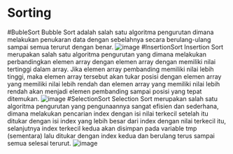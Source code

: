 # Sorting
#BubleSort
Bubble Sort adalah salah satu algoritma pengurutan dimana melakukan penukaran data dengan sebelahnya secara berulang-ulang sampai semua terurut dengan benar.
![image](https://user-images.githubusercontent.com/99128714/155049372-bc3b2fad-dbcd-432d-99f8-3e40e238de3e.png)
#InsertionSort
Insertion Sort merupakan salah satu algoritma pengurutan yang dimana melakukan perbandingkan elemen array dengan elemen array dengan memiliki nilai tertinggi dalam array. Jika elemen array pembanding memiliki nilai lebih tinggi, maka elemen array tersebut akan tukar posisi dengan elemen array yang memiliki nilai lebih rendah dan elemen array yang memiliki nilai lebih rendah akan menjadi elemen pembanding sampai posisi yang tepat ditemukan.
![image](https://user-images.githubusercontent.com/99128714/155049657-c20803d9-2433-4fe5-919b-407ef7acc262.png)
#SelectionSort
Selection Sort merupakan salah satu algoritma pengurutan yang pengunaannya sangat efisien dan sederhana, dimana melakukan pencarian index dengan isi nilai terkecil setelah itu ditukar dengan isi index yang lebih besar dari index dengan nilai terkecil itu, selanjutnya index terkecil kedua akan disimpan pada variable tmp (sementara) lalu ditukar dengan index kedua dan berulang terus sampai semua selesai terurut. 
![image](https://user-images.githubusercontent.com/99128714/155050526-cf8547c8-0bdc-4cde-bb84-ae04a7313968.png)
